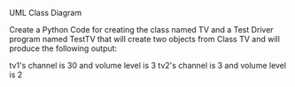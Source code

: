 UML Class Diagram

Create a Python Code for creating the class named TV and a Test Driver program named TestTV that will create two objects from Class TV and will produce the following output:

tv1's channel is 30 and volume level is 3
tv2's channel is 3 and volume level is 2
